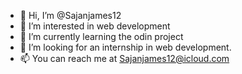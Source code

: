 - 👋 Hi, I’m @Sajanjames12
- 👀 I’m interested in web development
- 🌱 I’m currently learning the odin project
- 💞️ I’m looking for an internship in web development.
- 📫 You can reach me at Sajanjames12@icloud.com

<!---
Sajanjames12/Sajanjames12 is a ✨ special ✨ repository because its `README.md` (this file) appears on your GitHub profile.
You can click the Preview link to take a look at your changes.
--->
